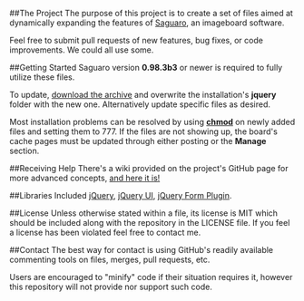 ##The Project
The purpose of this project is to create a set of files aimed at dynamically expanding the features of [Saguaro](http://saguaroimgboard.tk), an imageboard software.

Feel free to submit pull requests of new features, bug fixes, or code improvements. We could all use some.

##Getting Started
Saguaro version **0.98.3b3** or newer is required to fully utilize these files.

To update, [download the archive](https://github.com/RePod/saguaro-jquery/archive/master.zip) and overwrite the installation's **jquery** folder with the new one.
Alternatively update specific files as desired.

Most installation problems can be resolved by using **[chmod](https://www.google.com/?#q=chmod)** on newly added files and setting them to 777. If the files are not showing up, the board's cache pages must be updated through either posting or the **Manage** section.

##Receiving Help
There's a wiki provided on the project's GitHub page for more advanced concepts, [and here it is!](https://github.com/RePod/saguaro-jquery/wiki)

##Libraries Included
[jQuery](http://jquery.com/), [jQuery UI](http://jqueryui.com/), [jQuery Form Plugin](http://jquery.malsup.com/form/).

##License
Unless otherwise stated within a file, its license is MIT which should be included along with the repository in the LICENSE file. If you feel a license has been violated feel free to contact me.

##Contact
The best way for contact is using GitHub's readily available commenting tools on files, merges, pull requests, etc.

Users are encouraged to "minify" code if their situation requires it, however this repository will not provide nor support such code.	